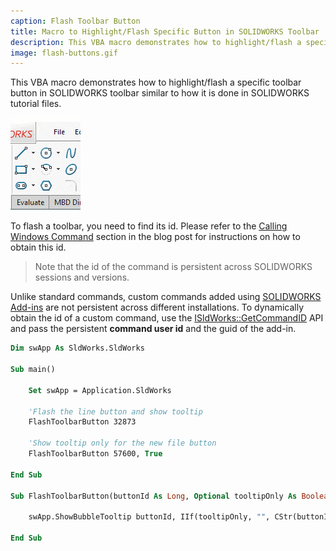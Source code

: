 ```yaml
---
caption: Flash Toolbar Button
title: Macro to Highlight/Flash Specific Button in SOLIDWORKS Toolbar
description: This VBA macro demonstrates how to highlight/flash a specific toolbar button in SOLIDWORKS toolbar by its id.
image: flash-buttons.gif
---
```

This VBA macro demonstrates how to highlight/flash a specific toolbar button in SOLIDWORKS toolbar similar to how it is done in SOLIDWORKS tutorial files.

![Flash Sketch Line Command](flash-buttons.gif)

To flash a toolbar, you need to find its id. Please refer to the [Calling Windows Command](https://blog.codestack.net/missing-solidworks-api-command#calling-windows-command) section in the blog post for instructions on how to obtain this id.

> Note that the id of the command is persistent across SOLIDWORKS sessions and versions.

Unlike standard commands, custom commands added using [SOLIDWORKS Add-ins](/docs/codestack/solidworks-api/getting-started/add-ins/) are not persistent across different installations. To dynamically obtain the id of a custom command, use the [ISldWorks::GetCommandID](https://help.solidworks.com/2017/english/api/sldworksapi/SolidWorks.Interop.sldworks~SolidWorks.Interop.sldworks.ISldWorks~GetCommandID.html) API and pass the persistent **command user id** and the guid of the add-in.

~~~ vb
Dim swApp As SldWorks.SldWorks

Sub main()

    Set swApp = Application.SldWorks
    
    'Flash the line button and show tooltip
    FlashToolbarButton 32873
    
    'Show tooltip only for the new file button
    FlashToolbarButton 57600, True
    
End Sub

Sub FlashToolbarButton(buttonId As Long, Optional tooltipOnly As Boolean = False)
    
    swApp.ShowBubbleTooltip buttonId, IIf(tooltipOnly, "", CStr(buttonId)), 0, "", ""
    
End Sub
~~~